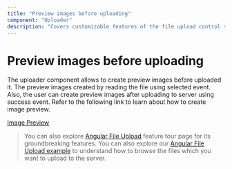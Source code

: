 ```yaml
---
title: "Preview images before uploading"
component: "Uploader"
description: "Covers customizable features of the file upload control such as a preview image, invisible upload, progress bar, sort the file list and more."
---
```


# Preview images before uploading

The uploader component allows to create preview images before uploaded it. The preview images created by reading the file using selected event. Also, the user can create preview images after uploading to server using success event.
Refer to the following link to learn about how to create image preview.

[Image Preview](https://ej2.syncfusion.com/angular/demos/#/material/uploader/image-preview)

> You can also explore [Angular File Upload](https://www.syncfusion.com/angular-ui-components/angular-file-upload) feature tour page for its groundbreaking features. You can also explore our [Angular File Upload example](https://ej2.syncfusion.com/angular/demos/#/material/uploader/default) to understand how to browse the files which you want to upload to the server.
